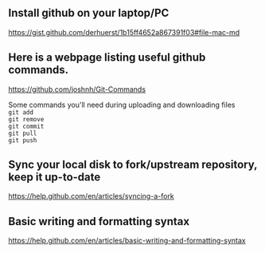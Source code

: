 ## Install github on your laptop/PC 
https://gist.github.com/derhuerst/1b15ff4652a867391f03#file-mac-md

## Here is a webpage listing useful github commands.
https://github.com/joshnh/Git-Commands

Some commands you'll need during uploading and downloading files <br>
`git add`<br>
`git remove`<br>
`git commit`<br>
`git pull`<br>
`git push`<br>

## Sync your local disk to fork/upstream repository, keep it up-to-date
https://help.github.com/en/articles/syncing-a-fork

## Basic writing and formatting syntax
https://help.github.com/en/articles/basic-writing-and-formatting-syntax

